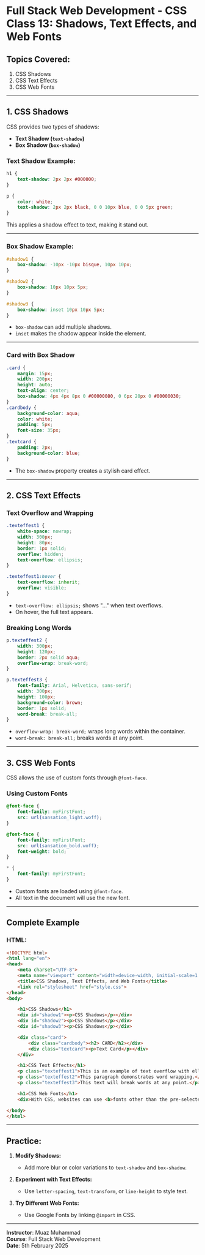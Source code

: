 # Full Stack Web Development - CSS Class 13: Shadows, Text Effects, and Web Fonts

## Topics Covered:
1. CSS Shadows  
2. CSS Text Effects  
3. CSS Web Fonts  

---

## 1. CSS Shadows

CSS provides two types of shadows:
- **Text Shadow (`text-shadow`)**
- **Box Shadow (`box-shadow`)**

### **Text Shadow Example:**
```css
h1 {
    text-shadow: 2px 2px #000000;
}

p {
    color: white;
    text-shadow: 2px 2px black, 0 0 10px blue, 0 0 5px green;
}
```
This applies a shadow effect to text, making it stand out.

---

### **Box Shadow Example:**
```css
#shadow1 {
    box-shadow: -10px -10px bisque, 10px 10px;
}

#shadow2 {
    box-shadow: 10px 10px 5px;
}

#shadow3 {
    box-shadow: inset 10px 10px 5px;
}
```
- `box-shadow` can add multiple shadows.
- `inset` makes the shadow appear inside the element.

---

### **Card with Box Shadow**
```css
.card {
    margin: 15px;
    width: 200px;
    height: auto;
    text-align: center;
    box-shadow: 4px 4px 8px 0 #00000080, 0 6px 20px 0 #00000030;
}
.cardbody {
    background-color: aqua;
    color: white;
    padding: 5px;
    font-size: 35px;
}
.textcard {
    padding: 2px;
    background-color: blue;
}
```
- The `box-shadow` property creates a stylish card effect.

---

## 2. CSS Text Effects

### **Text Overflow and Wrapping**
```css
.texteffest1 {
    white-space: nowrap;
    width: 300px;
    height: 80px;
    border: 1px solid;
    overflow: hidden;
    text-overflow: ellipsis;
}

.texteffest1:hover {
    text-overflow: inherit;
    overflow: visible;
}
```
- `text-overflow: ellipsis;` shows "..." when text overflows.
- On hover, the full text appears.

### **Breaking Long Words**
```css
p.texteffest2 {
    width: 300px;
    height: 120px;
    border: 2px solid aqua;
    overflow-wrap: break-word;
}

p.texteffest3 {
    font-family: Arial, Helvetica, sans-serif;
    width: 300px;
    height: 100px;
    background-color: brown;
    border: 1px solid;
    word-break: break-all;
}
```
- `overflow-wrap: break-word;` wraps long words within the container.
- `word-break: break-all;` breaks words at any point.

---

## 3. CSS Web Fonts

CSS allows the use of custom fonts through `@font-face`.

### **Using Custom Fonts**
```css
@font-face {
    font-family: myFirstFont;
    src: url(sansation_light.woff);
}

@font-face {
    font-family: myFirstFont;
    src: url(sansation_bold.woff);
    font-weight: bold;
}

* {
    font-family: myFirstFont;
}
```
- Custom fonts are loaded using `@font-face`.
- All text in the document will use the new font.

---

## Complete Example

### **HTML:**
```html
<!DOCTYPE html>
<html lang="en">
<head>
    <meta charset="UTF-8">
    <meta name="viewport" content="width=device-width, initial-scale=1.0">
    <title>CSS Shadows, Text Effects, and Web Fonts</title>
    <link rel="stylesheet" href="style.css">
</head>
<body>

    <h1>CSS Shadows</h1>
    <div id="shadow1"><p>CSS Shadows</p></div>
    <div id="shadow2"><p>CSS Shadows</p></div>
    <div id="shadow3"><p>CSS Shadows</p></div>

    <div class="card">
        <div class="cardbody"><h2> CARD</h2></div>
        <div class="textcard"><p>Text Card</p></div>
    </div>

    <h1>CSS Text Effects</h1>
    <p class="texteffest1">This is an example of text overflow with ellipsis.</p>
    <p class="texteffest2">This paragraph demonstrates word wrapping.</p>
    <p class="texteffest3">This text will break words at any point.</p>

    <h1>CSS Web Fonts</h1>
    <div>With CSS, websites can use <b>fonts other than the pre-selected "web-safe" fonts</b>.</div>

</body>
</html>
```

---

## **Practice:**
1. **Modify Shadows:**
   - Add more blur or color variations to `text-shadow` and `box-shadow`.

2. **Experiment with Text Effects:**
   - Use `letter-spacing`, `text-transform`, or `line-height` to style text.

3. **Try Different Web Fonts:**
   - Use Google Fonts by linking `@import` in CSS.

---

**Instructor**: Muaz Muhammad  
**Course**: Full Stack Web Development  
**Date**: 5th February 2025